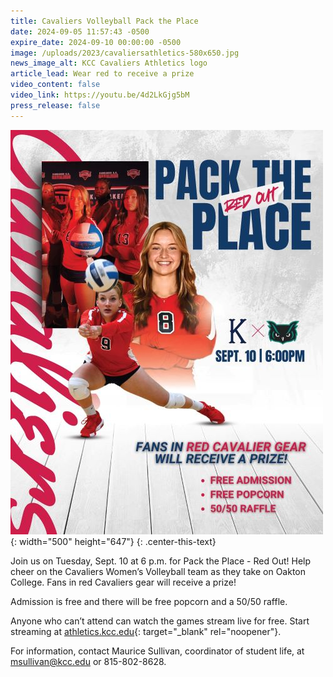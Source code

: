 ```yaml
---
title: Cavaliers Volleyball Pack the Place
date: 2024-09-05 11:57:43 -0500
expire_date: 2024-09-10 00:00:00 -0500
image: /uploads/2023/cavaliersathletics-580x650.jpg
news_image_alt: KCC Cavaliers Athletics logo
article_lead: Wear red to receive a prize
video_content: false
video_link: https://youtu.be/4d2LkGjg5bM
press_release: false
---
```

![Pack the Place game on 9/10/24](/uploads/2023/packtheplace91024-500x647.jpg "Pack the Place game on 9/10/24"){: width="500" height="647"}
{: .center-this-text}

Join us on Tuesday, Sept. 10 at 6 p.m. for Pack the Place - Red Out! Help cheer on the Cavaliers Women’s Volleyball team as they take on Oakton College. Fans in red Cavaliers gear will receive a prize!

Admission is free and there will be free popcorn and a 50/50 raffle.

Anyone who can’t attend can watch the games stream live for free. Start streaming at [athletics.kcc.edu](https://athletics.kcc.edu/){: target="_blank" rel="noopener"}.

​​​​​​For information, contact Maurice Sullivan, coordinator of student life, at [msullivan@kcc.edu](mailto:msullivan@kcc.edu) or 815-802-8628.